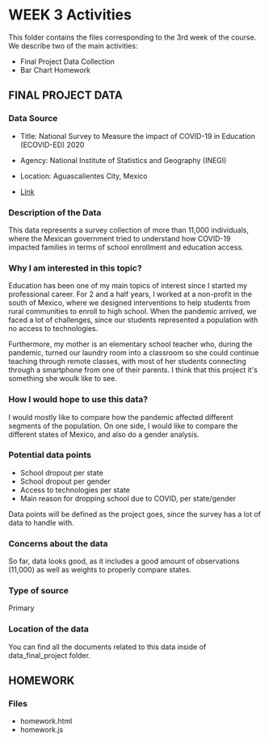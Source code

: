 # WEEK 3 Activities

This folder contains the files corresponding to the 3rd week of the course. We describe two of the main activities:

- Final Project Data Collection
- Bar Chart Homework

## FINAL PROJECT DATA

### Data Source

- Title: National Survey to Measure the impact of COVID-19 in Education (ECOVID-ED) 2020

- Agency: National Institute of Statistics and Geography (INEGI)

- Location: Aguascalientes City, Mexico

- [Link](https://www.inegi.org.mx/investigacion/ecovided/2020/#Documentacion)

### Description of the Data

This data represents a survey collection of more than 11,000 individuals, where the Mexican government tried to understand how COVID-19 impacted families in terms of 
school enrollment and education access. 

### Why I am interested in this topic?

Education has been one of my main topics of interest since I started my professional career. For 2 and a half years, I worked at a non-profit in the south of Mexico, 
where we designed interventions to help students from rural communities to enroll to high school. When the pandemic arrived, we faced a lot of challenges, since our 
students represented a population with no access to technologies.

Furthermore, my mother is an elementary school teacher who, during the pandemic, turned our laundry room into a classroom so she could continue teaching through 
remote classes, with most of her students connecting through a smartphone from one of their parents. I think that this project it's something she woulk like to see.

### How I would hope to use this data?

I would mostly like to compare how the pandemic affected different segments of the population. On one side, I would like to compare the different states of Mexico, and
also do a gender analysis.

### Potential data points

- School dropout per state
- School dropout per gender
- Access to technologies per state
- Main reason for dropping school due to COVID, per state/gender

Data points will be defined as the project goes, since the survey has a lot of data to handle with. 

### Concerns about the data

So far, data looks good, as it includes a good amount of observations (11,000) as well as weights to properly compare states. 

### Type of source

Primary

### Location of the data

You can find all the documents related to this data inside of data_final_project folder. 

## HOMEWORK

### Files

- homework.html
- homework.js

